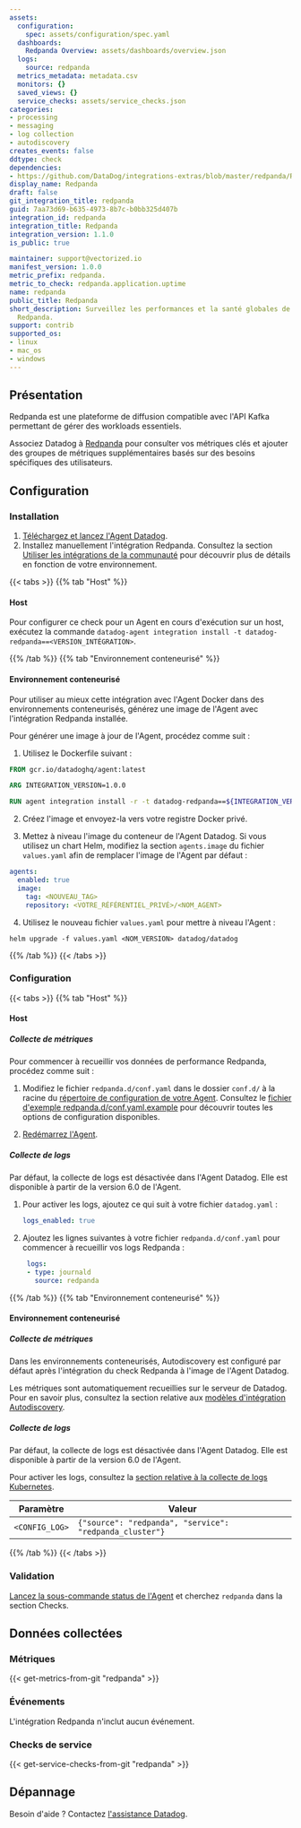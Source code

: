 ```yaml
---
assets:
  configuration:
    spec: assets/configuration/spec.yaml
  dashboards:
    Redpanda Overview: assets/dashboards/overview.json
  logs:
    source: redpanda
  metrics_metadata: metadata.csv
  monitors: {}
  saved_views: {}
  service_checks: assets/service_checks.json
categories:
- processing
- messaging
- log collection
- autodiscovery
creates_events: false
ddtype: check
dependencies:
- https://github.com/DataDog/integrations-extras/blob/master/redpanda/README.md
display_name: Redpanda
draft: false
git_integration_title: redpanda
guid: 7aa73d69-b635-4973-8b7c-b0bb325d407b
integration_id: redpanda
integration_title: Redpanda
integration_version: 1.1.0
is_public: true

maintainer: support@vectorized.io
manifest_version: 1.0.0
metric_prefix: redpanda.
metric_to_check: redpanda.application.uptime
name: redpanda
public_title: Redpanda
short_description: Surveillez les performances et la santé globales de vos clusters
  Redpanda.
support: contrib
supported_os:
- linux
- mac_os
- windows
---
```



## Présentation

Redpanda est une plateforme de diffusion compatible avec l'API Kafka permettant de gérer des workloads essentiels.

Associez Datadog à [Redpanda][1] pour consulter vos métriques clés et ajouter des groupes de métriques supplémentaires basés sur des besoins spécifiques des utilisateurs.

## Configuration

### Installation

1. [Téléchargez et lancez l'Agent Datadog][2].
2. Installez manuellement l'intégration Redpanda. Consultez la section [Utiliser les intégrations de la communauté][3] pour découvrir plus de détails en fonction de votre environnement.

{{< tabs >}}
{{% tab "Host" %}}

#### Host

Pour configurer ce check pour un Agent en cours d'exécution sur un host, exécutez la commande `datadog-agent integration install -t datadog-redpanda==<VERSION_INTÉGRATION>`.

{{% /tab %}}
{{% tab "Environnement conteneurisé" %}}

#### Environnement conteneurisé

Pour utiliser au mieux cette intégration avec l'Agent Docker dans des environnements conteneurisés, générez une image de l'Agent avec l'intégration Redpanda installée.

Pour générer une image à jour de l'Agent, procédez comme suit :

1. Utilisez le Dockerfile suivant :

```dockerfile
FROM gcr.io/datadoghq/agent:latest

ARG INTEGRATION_VERSION=1.0.0

RUN agent integration install -r -t datadog-redpanda==${INTEGRATION_VERSION}
```

2. Créez l'image et envoyez-la vers votre registre Docker privé.

3. Mettez à niveau l'image du conteneur de l'Agent Datadog. Si vous utilisez un chart Helm, modifiez la section `agents.image` du fichier `values.yaml` afin de remplacer l'image de l'Agent par défaut :

```yaml
agents:
  enabled: true
  image:
    tag: <NOUVEAU_TAG>
    repository: <VOTRE_RÉFÉRENTIEL_PRIVÉ>/<NOM_AGENT>
```

4. Utilisez le nouveau fichier `values.yaml` pour mettre à niveau l'Agent :

```shell
helm upgrade -f values.yaml <NOM_VERSION> datadog/datadog
```

{{% /tab %}}
{{< /tabs >}}

### Configuration

{{< tabs >}}
{{% tab "Host" %}}

#### Host

##### Collecte de métriques

Pour commencer à recueillir vos données de performance Redpanda, procédez comme suit :

1. Modifiez le fichier `redpanda.d/conf.yaml` dans le dossier `conf.d/` à la racine du [répertoire de configuration de votre Agent][1]. Consultez le [fichier d'exemple redpanda.d/conf.yaml.example][2] pour découvrir toutes les options de configuration disponibles.

2. [Redémarrez l'Agent][3].

##### Collecte de logs

Par défaut, la collecte de logs est désactivée dans l'Agent Datadog. Elle est disponible à partir de la version 6.0 de l'Agent.

1. Pour activer les logs, ajoutez ce qui suit à votre fichier `datadog.yaml` :

   ```yaml
   logs_enabled: true
   ```

2. Ajoutez les lignes suivantes à votre fichier `redpanda.d/conf.yaml` pour commencer à recueillir vos logs Redpanda :

   ```yaml
    logs:
    - type: journald
      source: redpanda
    ```

[1]: https://docs.datadoghq.com/fr/agent/guide/agent-configuration-files/#agent-configuration-directory
[2]: https://github.com/DataDog/integrations-extras/blob/master/redpanda/datadog_checks/redpanda/data/conf.yaml.example
[3]: https://docs.datadoghq.com/fr/agent/guide/agent-commands/#start-stop-and-restart-the-agent
{{% /tab %}}
{{% tab "Environnement conteneurisé" %}}

#### Environnement conteneurisé

##### Collecte de métriques

Dans les environnements conteneurisés, Autodiscovery est configuré par défaut après l'intégration du check Redpanda à l'image de l'Agent Datadog.

Les métriques sont automatiquement recueillies sur le serveur de Datadog. Pour en savoir plus, consultez la section relative aux [modèles d'intégration Autodiscovery][1].

##### Collecte de logs

Par défaut, la collecte de logs est désactivée dans l'Agent Datadog. Elle est disponible à partir de la version 6.0 de l'Agent.

Pour activer les logs, consultez la [section relative à la collecte de logs Kubernetes][2].

| Paramètre      | Valeur                                                  |
| -------------- | ------------------------------------------------------ |
| `<CONFIG_LOG>` | `{"source": "redpanda", "service": "redpanda_cluster"}` |

[1]: https://docs.datadoghq.com/fr/agent/kubernetes/integrations/
[2]: https://app.datadoghq.com/account/settings#agent
{{% /tab %}}
{{< /tabs >}}

### Validation

[Lancez la sous-commande status de l'Agent][4] et cherchez `redpanda` dans la section Checks.

## Données collectées

### Métriques
{{< get-metrics-from-git "redpanda" >}}


### Événements

L'intégration Redpanda n'inclut aucun événement.

### Checks de service
{{< get-service-checks-from-git "redpanda" >}}


## Dépannage

Besoin d'aide ? Contactez [l'assistance Datadog][5].


[1]: https://vectorized.io
[2]: https://app.datadoghq.com/account/settings#agent
[3]: https://docs.datadoghq.com/fr/agent/guide/community-integrations-installation-with-docker-agent
[4]: https://docs.datadoghq.com/fr/agent/guide/agent-commands/#agent-status-and-information
[5]: https://docs.datadoghq.com/fr/help/
